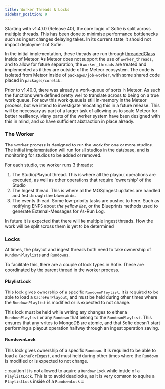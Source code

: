 ```yaml
---
title: Worker Threads & Locks
sidebar_position: 9
---
```


Starting with v1.40.0 (Release 40), the core logic of Sofie is split across
multiple threads. This has been done to minimise performance bottlenecks such as ingest changes delaying takes. In its
current state, it should not impact deployment of Sofie.

In the initial implementation, these threads are run through [threadedClass](https://github.com/nytamin/threadedclass)
inside of Meteor. As Meteor does not support the use of `worker_threads`, and to allow for future separation, the
`worker_threads` are treated and implemented as if they are outside of the Meteor ecosystem. The code is isolated from
Meteor inside of `packages/job-worker`, with some shared code placed in `packages/corelib`.

Prior to v1.40.0, there was already a work-queue of sorts in Meteor. As such the functions were defined pretty well to
translate across to being on a true work queue. For now this work queue is still in-memory in the Meteor process, but we
intend to investigate relocating this in a future release. This will be necessary as part of a larger task of allowing
us to scale Meteor for better resiliency. Many parts of the worker system have been designed with this in mind, and so
have sufficient abstraction in place already.

### The Worker

The worker process is designed to run the work for one or more studios. The initial implementation will run for all
studios in the database, and is monitoring for studios to be added or removed.

For each studio, the worker runs 3 threads:

1. The Studio/Playout thread. This is where all the playout operations are executed, as well as other operations that
   require 'ownership' of the Studio
2. The Ingest thread. This is where all the MOS/Ingest updates are handled and fed through the bluerpints.
3. The events thread. Some low-priority tasks are pushed to here. Such as notifying ENPS about _the yellow line_, or the
   Blueprints methods used to generate External-Messages for As-Run Log.

In future it is expected that there will be multiple ingest threads. How the work will be split across them is yet to be
determined

### Locks

At times, the playout and ingest threads both need to take ownership of `RundownPlaylists` and `Rundowns`.

To facilitate this, there are a couple of lock types in Sofie. These are coordinated by the parent thread in the worker
process.

#### PlaylistLock

This lock gives ownership of a specific `RundownPlaylist`. It is required to be able to load a `CacheForPlayout`, and
must be held during other times where the `RundownPlaylist` is modified or is expected to not change.

This lock must be held while writing any changes to either a `RundownPlaylist` or any `Rundown` that belong to the
`RundownPlaylist`. This ensures that any writes to MongoDB are atomic, and that Sofie doesn't start performing a
playout operation halfway through an ingest operation saving.

#### RundownLock

This lock gives ownership of a specific `Rundown`. It is required to be able to load a `CacheForIngest`, and must held
during other times where the `Rundown` is modified or is expected to not change.

:::caution
It is not allowed to aquire a `RundownLock` while inside of a `PlaylistLock`. This is to avoid deadlocks, as it is very
common to aquire a `PlaylistLock` inside of a `RundownLock`
:::

